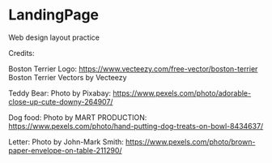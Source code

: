 # LandingPage
Web design layout practice


Credits:

Boston Terrier Logo:
https://www.vecteezy.com/free-vector/boston-terrier 
Boston Terrier Vectors by Vecteezy

Teddy Bear:
Photo by Pixabay: https://www.pexels.com/photo/adorable-close-up-cute-downy-264907/

Dog food:
Photo by MART PRODUCTION: https://www.pexels.com/photo/hand-putting-dog-treats-on-bowl-8434637/

Letter:
Photo by John-Mark Smith: https://www.pexels.com/photo/brown-paper-envelope-on-table-211290/